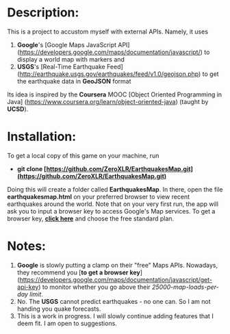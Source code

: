 # Description:

This is a project to accustom myself with external APIs. Namely, it uses

1. __Google__'s [Google Maps JavaScript API] (https://developers.google.com/maps/documentation/javascript/) to display a world map  with markers and
2. __USGS__'s [Real-Time Earthquake Feed] (http://earthquake.usgs.gov/earthquakes/feed/v1.0/geojson.php) to get the earthquake data in __GeoJSON__ format

Its idea is inspired by the __Coursera__ MOOC [Object Oriented Programming in Java] (https://www.coursera.org/learn/object-oriented-java) (taught by __UCSD__).

# Installation:

To get a local copy of this game on your machine, run

* **git clone [https://github.com/ZeroXLR/EarthquakesMap.git](https://github.com/ZeroXLR/EarthquakesMap.git)**

Doing this will create a folder called **EarthquakesMap**. In there, open the file **earthquakesmap.html** on your preferred browser to view recent earthquakes around the world. Note that on your very first run, the app will ask you to input a browser key to access Google's Map services. To get a browser key, [**click here**](https://developers.google.com/maps/documentation/javascript/get-api-key) and choose the free standard plan.

# Notes:

1. __Google__ is slowly putting a clamp on their "free" Maps APIs. Nowadays, they recommend you [**to get a browser key**] (https://developers.google.com/maps/documentation/javascript/get-api-key) to monitor whether you go above their *25000-map-loads-per-day limit*.
2. No. The __USGS__ cannot predict earthquakes - no one can. So I am not handing you quake forecasts.
3. This is a work in progress. I will slowly continue adding features that I deem fit. I am open to suggestions.
